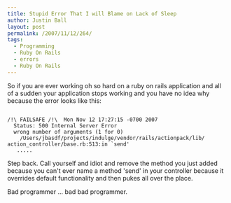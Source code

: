 ```yaml
---
title: Stupid Error That I will Blame on Lack of Sleep
author: Justin Ball
layout: post
permalink: /2007/11/12/264/
tags:
  - Programming
  - Ruby On Rails
  - errors
  - Ruby On Rails
---
```


So if you are ever working oh so hard on a ruby on rails application and all of a sudden your application stops working and you have no idea why because the error looks like this:

<pre><code class="ruby">
/!\ FAILSAFE /!\  Mon Nov 12 17:27:15 -0700 2007
  Status: 500 Internal Server Error
  wrong number of arguments (1 for 0)
    /Users/jbasdf/projects/indulge/vendor/rails/actionpack/lib/
action_controller/base.rb:513:in `send'
   .....
</pre></code>

Step back.  Call yourself and idiot and remove the method you just added because you can't ever name a method 'send' in your controller because it overrides default functionality and then pukes all over the place.

Bad programmer ... bad bad programmer.
